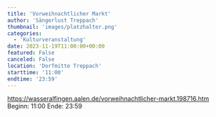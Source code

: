 ```yaml
---
title: 'Vorweihnachtlicher Markt'
author: 'Sängerlust Treppach'
thumbnail: 'images/platzhalter.png'
categories:
  - 'Kulturveranstaltung'
date: 2023-11-19T11:00:00+00:00
featured: False
canceled: False
location: 'Dorfmitte Treppach'
starttime: '11:00'
endtime: '23:59'
---
```

https://wasseralfingen.aalen.de/vorweihnachtlicher-markt.198716.htm
Beginn: 11:00
 Ende: 23:59